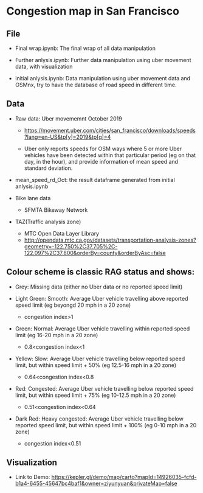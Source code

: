# Congestion map in San Francisco

## File
- Final wrap.ipynb: The final wrap of all data manipulation

- Further anlysis.ipynb: Further data manipulation using uber movement data, with visualization

- initial anlysis.ipynb: Data manipulation using uber movement data and OSMnx, try to have the database of road speed in different time.



## Data

- Raw data: Uber movememnt October 2019

  - https://movement.uber.com/cities/san_francisco/downloads/speeds?lang=en-US&tp[y]=2019&tp[q]=4

  - Uber only reports speeds for OSM ways where 5 or more Uber vehicles have been detected within that particular period (eg on that day, in the hour), and provide information of mean speed and standard deviation.

- mean_speed_rd_Oct: the result dataframe generated from initial anlysis.ipynb

- Bike lane data
  - SFMTA Bikeway Network
  
- TAZ(Traffic analysis zone)
  - MTC Open Data Layer Library
  - http://opendata.mtc.ca.gov/datasets/transportation-analysis-zones?geometry=-122.750%2C37.705%2C-122.097%2C37.800&orderBy=county&orderByAsc=false


## Colour scheme is classic RAG status and shows:

  - Grey: Missing data (either no Uber data or no reported speed limit)
  
  - Light Green: Smooth: Average Uber vehicle travelling above reported speed limit (eg beyongd 20 mph in a 20 zone) 
    - congestion index>1
  
  - Green: Normal: Average Uber vehicle travelling within reported speed limit (eg 16-20 mph in a 20 zone) 
    - 0.8<congestion index<1
  
  - Yellow: Slow: Average Uber vehicle travelling below reported speed limit, but within speed limit + 50% (eg 12.5-16 mph in a 20 zone)
    - 0.64<congestion index<0.8
  
  - Red: Congested: Average Uber vehicle travelling below reported speed limit, but within speed limit + 75% (eg 10-12.5 mph in a 20 zone)
    - 0.51<congestion index<0.64
  
  - Dark Red: Heavy congested: Average Uber vehicle travelling below reported speed limit, but within speed limit + 100% (eg 0-10 mph in a 20 zone)
    - congestion index<0.51

## Visualization
- Link to Demo: https://kepler.gl/demo/map/carto?mapId=14926035-fcfd-b1a4-6455-45647bc4baf1&owner=ziyunyuan&privateMap=false
